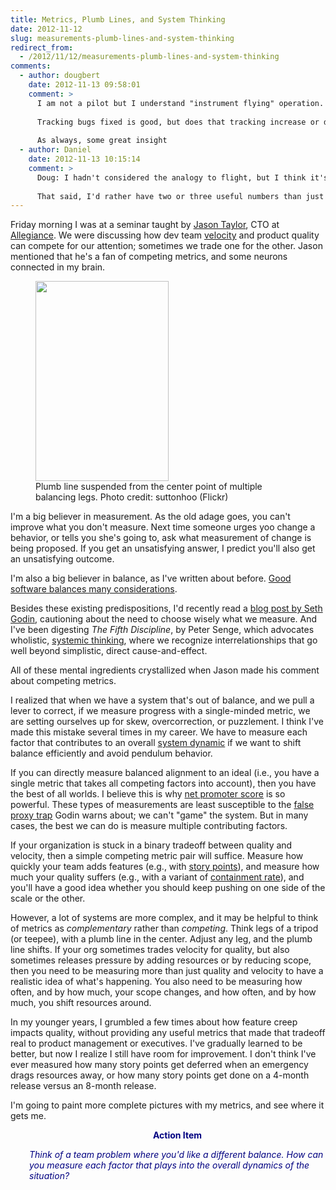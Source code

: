 ```yaml
---
title: Metrics, Plumb Lines, and System Thinking
date: 2012-11-12
slug: measurements-plumb-lines-and-system-thinking
redirect_from:
  - /2012/11/12/measurements-plumb-lines-and-system-thinking
comments:
  - author: dougbert
    date: 2012-11-13 09:58:01
    comment: >
      I am not a pilot but I understand "instrument flying" operation.  It is possible to "fly the plane" by chasing the "artificial horizon", constantly trying to keep the horizon 'level'. Yet by solely following that type of flying, it is very easy to lose track of the overall objectuve if actually going somewhere desired. One can fly the plane correctly and safely, yet never get any where.
      
      Tracking bugs fixed is good, but does that tracking increase or decrease the entropy of the code? A metric is there and can be used for reports, but what metric is used to measure "better code", "cleaner code", or "code that properly reflects the model of the problem being solved"?
      
      As always, some great insight
  - author: Daniel
    date: 2012-11-13 10:15:14
    comment: >
      Doug: I hadn't considered the analogy to flight, but I think it's a very insightful one. The problem of optimizing a particular number on the instruments, as opposed to seeking the overall best flying experience, is exactly the sort of problem that Seth Godin talked about with his caution about false proxies. We get enamored of a number and forget that it's only a means to an end.
      
      That said, I'd rather have two or three useful numbers than just a vague intention. This is why it was so smart of you to pick a specific target (e.g., "no modules > 10k lines") and work to hit it in your moab work.
---
```

Friday morning I was at a seminar taught by <a href="www.linkedin.com/in/jhtaylorjason" target="_blank">Jason Taylor</a>, CTO at <a href="http://www.allegiance.com" target="_blank">Allegiance</a>. We were discussing how dev team <a href="http://en.wikipedia.org/wiki/Velocity_(software_development)">velocity</a> and product quality can compete for our attention; sometimes we trade one for the other. Jason mentioned that he's a fan of competing metrics, and some neurons connected in my brain.

<figure><img alt="" src="http://farm4.staticflickr.com/3110/2600773685_8934c3327f_n.jpg" height="320" width="213" /><figcaption>Plumb line suspended from the center point of multiple balancing legs. Photo credit: suttonhoo (Flickr)</figcaption></figure>

I'm a big believer in measurement. As the old adage goes, you can't improve what you don't measure. Next time someone urges yoo change a behavior, or tells you she's going to, ask what measurement of change is being proposed. If you get an unsatisfying answer, I predict you'll also get an unsatisfying outcome.

I'm also a big believer in balance, as I've written about before. <a title="Good Code Is Balanced" href="good-code-is-balanced.md" target="_blank">Good software balances many considerations</a>.

Besides these existing predispositions, I'd recently read a <a href="http://sethgodin.typepad.com/seths_blog/2012/11/avoiding-the-false-proxy-trap.html" target="_blank">blog post by Seth Godin</a>, cautioning about the need to choose wisely what we measure. And I've been digesting <em>The Fifth Discipline</em>, by Peter Senge, which advocates wholistic, <a class="zem_slink" title="Systemics" href="http://en.wikipedia.org/wiki/Systemics" target="_blank" rel="wikipedia">systemic thinking</a>, where we recognize interrelationships that go well beyond simplistic, direct cause-and-effect.

All of these mental ingredients <!--more-->crystallized when Jason made his comment about competing metrics.

I realized that when we have a system that's out of balance, and we pull a lever to correct, if we measure progress with a single-minded metric, we are setting ourselves up for skew, overcorrection, or puzzlement. I think I've made this mistake several times in my career. We have to measure each factor that contributes to an overall <a class="zem_slink" title="System dynamics" href="http://en.wikipedia.org/wiki/System_dynamics" target="_blank" rel="wikipedia">system dynamic</a> if we want to shift balance efficiently and avoid pendulum behavior.

If you can directly measure balanced alignment to an ideal (i.e., you have a single metric that takes all competing factors into account), then you have the best of all worlds. I believe this is why <a title="Net Promoter" href="http://en.wikipedia.org/wiki/Net_Promoter" target="_blank" rel="wikipedia">net promoter score</a> is so powerful. These types of measurements are least susceptible to the <a href="http://keen-insights.com/?p=67" target="_blank">false proxy trap</a> Godin warns about; we can't "game" the system. But in many cases, the best we can do is measure multiple contributing factors.

If your organization is stuck in a binary tradeoff between quality and velocity, then a simple competing metric pair will suffice. Measure how quickly your team adds features (e.g., with <a href="http://scrummethodology.com/scrum-effort-estimation-and-story-points/" target="_blank">story points</a>), and measure how much your quality suffers (e.g., with a variant of <a href="http://www.isixsigma.com/methodology/metrics/exploring-defect-containment-metrics-agile/" target="_blank">containment rate</a>), and you'll have a good idea whether you should keep pushing on one side of the scale or the other.

However, a lot of systems are more complex, and it may be helpful to think of metrics as <em>complementary</em> rather than <em>competing</em>. Think legs of a tripod (or teepee), with a plumb line in the center. Adjust any leg, and the plumb line shifts. If your org sometimes trades velocity for quality, but also sometimes releases pressure by adding resources or by reducing scope, then you need to be measuring more than just quality and velocity to have a realistic idea of what's happening. You also need to be measuring how often, and by how much, your scope changes, and how often, and by how much, you shift resources around.

In my younger years, I grumbled a few times about how feature creep impacts quality, without providing any useful metrics that made that tradeoff real to product management or executives. I've gradually learned to be better, but now I realize I still have room for improvement. I don't think I've ever measured how many story points get deferred when an emergency drags resources away, or how many story points get done on a 4-month release versus an 8-month release.

I'm going to paint more complete pictures with my metrics, and see where it gets me.
<p style="padding-left:30px;text-align:center;"><strong><span style="color:#000080;">Action Item</span></strong></p>
<p style="padding-left:30px;"><em><span style="color:#000080;">Think of a team problem where you'd like a different balance. How can you measure each factor that plays into the overall dynamics of the situation?</span></em></p>
